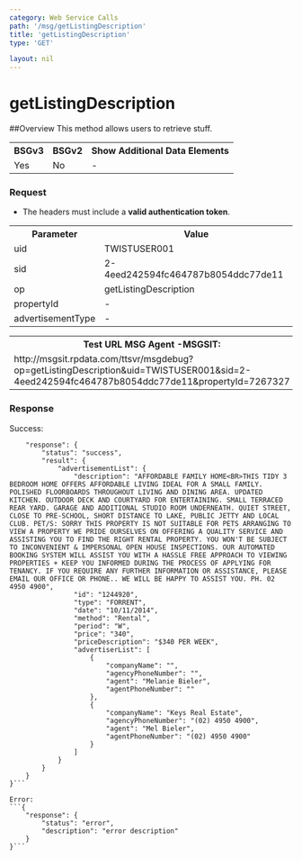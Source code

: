 ```yaml
---
category: Web Service Calls
path: '/msg/getListingDescription'
title: 'getListingDescription'
type: 'GET'

layout: nil
---
```


# getListingDescription

##Overview
This method allows users to retrieve stuff.

<table>
	<tbody>
	<tr>
		<th>BSGv3</th>
		<th>BSGv2</th>
		<th>Show Additional Data Elements</th>
	</tr>
	<tr>
		<td>Yes</td>
		<td>No</td>
		<td>-</td>
	</tr>

</tbody>
</table>

### Request

* The headers must include a **valid authentication token**.

<table>
	<tbody>
	<tr>
		<th>Parameter</th>
		<th>Value</th>
	</tr>
	<tr>
		<td>uid</td>
		<td>TWISTUSER001</td>
	</tr>
	<tr>
		<td>sid</td>
		<td>2-4eed242594fc464787b8054ddc77de11</td>
	</tr>
	<tr>
		<td>op</td>
		<td>getListingDescription</td>
	</tr>
	<tr>
		<td>propertyId</td>
		<td>-</td>
	</tr>
	<tr>
		<td>advertisementType</td>
		<td>-</td>
	</tr>
</tbody>
</table>

<div id="msgtesturl">
<table>
	<tbody>
	<tr>
		<th>Test URL MSG Agent -MSGSIT:</th>
	</tr>
	<tr>
		<td>http://msgsit.rpdata.com/ttsvr/msgdebug?op=getListingDescription&uid=TWISTUSER001&sid=2-4eed242594fc464787b8054ddc77de11&propertyId=7267327
		</td>
	</tr>
</tbody>
</table>
</div>

### Response

Success:
```{
    "response": {
        "status": "success",
        "result": {
            "advertisementList": {
                "description": "AFFORDABLE FAMILY HOME<BR>THIS TIDY 3 BEDROOM HOME OFFERS AFFORDABLE LIVING IDEAL FOR A SMALL FAMILY. POLISHED FLOORBOARDS THROUGHOUT LIVING AND DINING AREA. UPDATED KITCHEN. OUTDOOR DECK AND COURTYARD FOR ENTERTAINING. SMALL TERRACED REAR YARD. GARAGE AND ADDITIONAL STUDIO ROOM UNDERNEATH. QUIET STREET, CLOSE TO PRE-SCHOOL, SHORT DISTANCE TO LAKE, PUBLIC JETTY AND LOCAL CLUB. PET/S: SORRY THIS PROPERTY IS NOT SUITABLE FOR PETS ARRANGING TO VIEW A PROPERTY WE PRIDE OURSELVES ON OFFERING A QUALITY SERVICE AND ASSISTING YOU TO FIND THE RIGHT RENTAL PROPERTY. YOU WON'T BE SUBJECT TO INCONVENIENT & IMPERSONAL OPEN HOUSE INSPECTIONS. OUR AUTOMATED BOOKING SYSTEM WILL ASSIST YOU WITH A HASSLE FREE APPROACH TO VIEWING PROPERTIES + KEEP YOU INFORMED DURING THE PROCESS OF APPLYING FOR TENANCY. IF YOU REQUIRE ANY FURTHER INFORMATION OR ASSISTANCE, PLEASE EMAIL OUR OFFICE OR PHONE.. WE WILL BE HAPPY TO ASSIST YOU. PH. 02 4950 4900",
                "id": "1244920",
                "type": "FORRENT",
                "date": "10/11/2014",
                "method": "Rental",
                "period": "W",
                "price": "340",
                "priceDescription": "$340 PER WEEK",
                "advertiserList": [
                    {
                        "companyName": "",
                        "agencyPhoneNumber": "",
                        "agent": "Melanie Bieler",
                        "agentPhoneNumber": ""
                    },
                    {
                        "companyName": "Keys Real Estate",
                        "agencyPhoneNumber": "(02) 4950 4900",
                        "agent": "Mel Bieler",
                        "agentPhoneNumber": "(02) 4950 4900"
                    }
                ]
            }
        }
    }
}```

Error:
```{
    "response": {
        "status": "error",
        "description": "error description"
    }
}```
